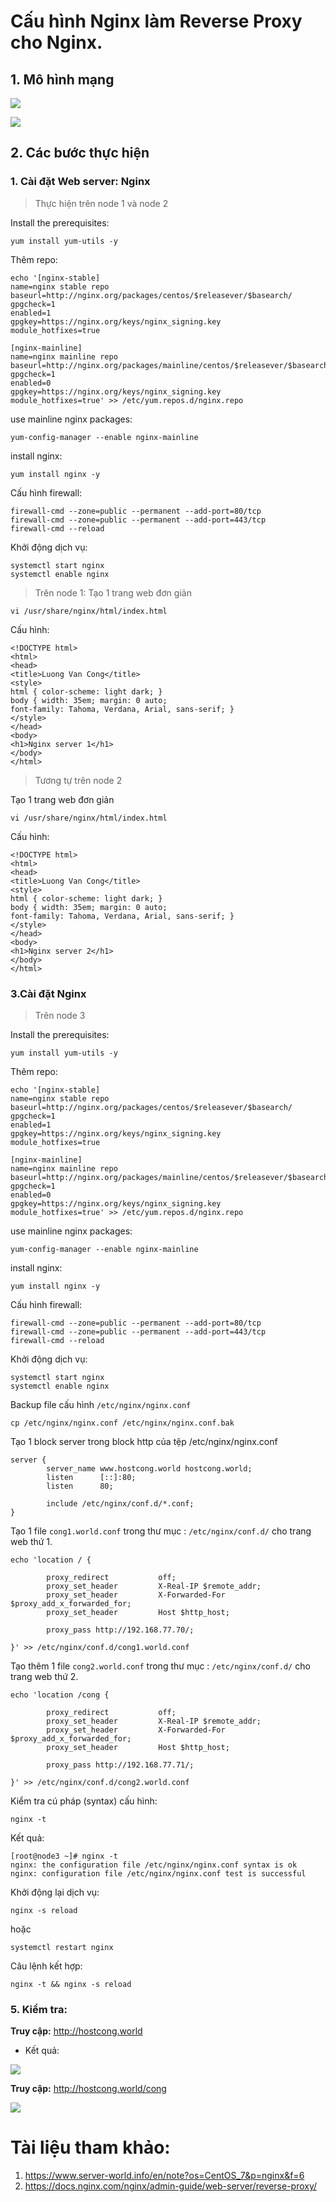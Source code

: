 # Cấu hình Nginx làm Reverse Proxy cho Nginx. 



## 1. Mô hình mạng

![](./../NTP/image/nginxproxynginx.png)

![](./../NTP/image/ipnginxfornginx.png)

## 2. Các bước thực hiện

### 1. Cài đặt Web server: Nginx

> Thực hiện trên node 1 và node 2

Install the prerequisites:
```
yum install yum-utils -y
```
Thêm repo:

```
echo '[nginx-stable]
name=nginx stable repo
baseurl=http://nginx.org/packages/centos/$releasever/$basearch/
gpgcheck=1
enabled=1
gpgkey=https://nginx.org/keys/nginx_signing.key
module_hotfixes=true

[nginx-mainline]
name=nginx mainline repo
baseurl=http://nginx.org/packages/mainline/centos/$releasever/$basearch/
gpgcheck=1
enabled=0
gpgkey=https://nginx.org/keys/nginx_signing.key
module_hotfixes=true' >> /etc/yum.repos.d/nginx.repo
```
use mainline nginx packages:
```
yum-config-manager --enable nginx-mainline
```
install nginx:
```
yum install nginx -y
```

Cấu hình firewall:
```
firewall-cmd --zone=public --permanent --add-port=80/tcp
firewall-cmd --zone=public --permanent --add-port=443/tcp
firewall-cmd --reload
```
Khởi động dịch vụ:
```
systemctl start nginx
systemctl enable nginx
```

> Trên node 1:
Tạo 1 trang web đơn giản
```
vi /usr/share/nginx/html/index.html
```
Cấu hình:
```
<!DOCTYPE html>
<html>
<head>
<title>Luong Van Cong</title>
<style>
html { color-scheme: light dark; }
body { width: 35em; margin: 0 auto;
font-family: Tahoma, Verdana, Arial, sans-serif; }
</style>
</head>
<body>
<h1>Nginx server 1</h1>
</body>
</html>
```
> Tương tự trên node 2

Tạo 1 trang web đơn giản
```
vi /usr/share/nginx/html/index.html
```
Cấu hình:
```
<!DOCTYPE html>
<html>
<head>
<title>Luong Van Cong</title>
<style>
html { color-scheme: light dark; }
body { width: 35em; margin: 0 auto;
font-family: Tahoma, Verdana, Arial, sans-serif; }
</style>
</head>
<body>
<h1>Nginx server 2</h1>
</body>
</html>
```


### 3.Cài đặt Nginx

> Trên node 3

Install the prerequisites:
```
yum install yum-utils -y
```
Thêm repo:

```
echo '[nginx-stable]
name=nginx stable repo
baseurl=http://nginx.org/packages/centos/$releasever/$basearch/
gpgcheck=1
enabled=1
gpgkey=https://nginx.org/keys/nginx_signing.key
module_hotfixes=true

[nginx-mainline]
name=nginx mainline repo
baseurl=http://nginx.org/packages/mainline/centos/$releasever/$basearch/
gpgcheck=1
enabled=0
gpgkey=https://nginx.org/keys/nginx_signing.key
module_hotfixes=true' >> /etc/yum.repos.d/nginx.repo
```
use mainline nginx packages:
```
yum-config-manager --enable nginx-mainline
```
install nginx:
```
yum install nginx -y
```

Cấu hình firewall:
```
firewall-cmd --zone=public --permanent --add-port=80/tcp
firewall-cmd --zone=public --permanent --add-port=443/tcp
firewall-cmd --reload
```
Khởi động dịch vụ:
```
systemctl start nginx
systemctl enable nginx
```
Backup file cấu hình `/etc/nginx/nginx.conf`
```
cp /etc/nginx/nginx.conf /etc/nginx/nginx.conf.bak
```

Tạo 1 block server trong block http của tệp /etc/nginx/nginx.conf
```
server {
        server_name www.hostcong.world hostcong.world;
        listen      [::]:80;
        listen      80;

        include /etc/nginx/conf.d/*.conf;
}
```
Tạo 1 file `cong1.world.conf` trong thư mục : `/etc/nginx/conf.d/` cho trang web thứ 1.
```
echo 'location / {

        proxy_redirect           off;
        proxy_set_header         X-Real-IP $remote_addr;
        proxy_set_header         X-Forwarded-For $proxy_add_x_forwarded_for;
        proxy_set_header         Host $http_host;

        proxy_pass http://192.168.77.70/;

}' >> /etc/nginx/conf.d/cong1.world.conf
```

Tạo thêm 1 file `cong2.world.conf` trong thư mục : `/etc/nginx/conf.d/` cho trang web thứ 2.
```
echo 'location /cong {

        proxy_redirect           off;
        proxy_set_header         X-Real-IP $remote_addr;
        proxy_set_header         X-Forwarded-For $proxy_add_x_forwarded_for;
        proxy_set_header         Host $http_host;

        proxy_pass http://192.168.77.71/;

}' >> /etc/nginx/conf.d/cong2.world.conf
```

Kiểm tra cú pháp (syntax) cấu hình:
```
nginx -t
```

Kết quả:
```
[root@node3 ~]# nginx -t
nginx: the configuration file /etc/nginx/nginx.conf syntax is ok
nginx: configuration file /etc/nginx/nginx.conf test is successful
```

Khởi động lại dịch vụ:
```
nginx -s reload
```
hoặc
```
systemctl restart nginx
```

Câu lệnh kết hợp:
```
nginx -t && nginx -s reload
```

### 5. Kiểm tra:
**Truy cập:** http://hostcong.world

- Kết quả:

![](./image/nginx11.png)

**Truy cập:** http://hostcong.world/cong

![](./image/nginx22.png)
# Tài liệu tham khảo:

1. https://www.server-world.info/en/note?os=CentOS_7&p=nginx&f=6
2. https://docs.nginx.com/nginx/admin-guide/web-server/reverse-proxy/
